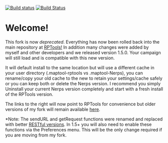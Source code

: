 [![Build status](https://ci.appveyor.com/api/projects/status/o4hmpca4mert1k0i/branch/master?svg=true)](https://ci.appveyor.com/project/JamzTheMan/MapTool/branch/master)
[![Build Status](https://travis-ci.org/JamzTheMan/MapTool.svg?branch=master)](https://travis-ci.org/JamzTheMan/MapTool)

Welcome!
=======

This fork is now *deprecated*. Everything has now been rolled back into the main repository at [RPTools!](https://github.com/RPTools/maptool) In addition many changes were added by myself and other developers and we released version 1.5.0. Your campaign will still load and is compatible with this new version. 

It will default install to the same location but will use a different cache in your user directory (.maptool-rptools vs .maptool-Nerps), you can rename/copy your old cache to the new to retain your settings/cache safely or you can keep both or delete the Nerps version. I recommend you simply Uninstall your current Nerps version completely and start with a fresh install of the RPTools version.

The links to the right will now point to RPTools for convenience but older versions of my fork will remain available [here](https://github.com/JamzTheMan/MapTool/releases). 

*Note: The sendURL and getRequest functions were renamed and replaced with better [RESTful versions](http://lmwcs.com/rptools/wiki/Category:RESTful_Function). In 1.5+ you will also need to enable these functions via the Preferences menu. This will be the only change required if you are moving from my fork. 
